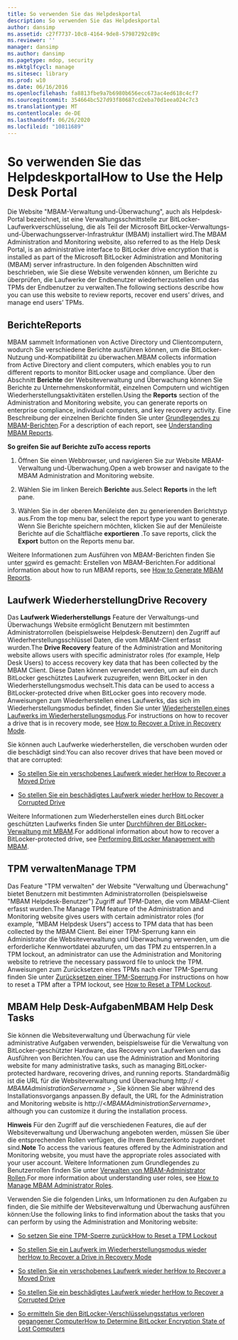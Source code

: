 ```yaml
---
title: So verwenden Sie das Helpdeskportal
description: So verwenden Sie das Helpdeskportal
author: dansimp
ms.assetid: c27f7737-10c8-4164-9de8-57987292c89c
ms.reviewer: ''
manager: dansimp
ms.author: dansimp
ms.pagetype: mdop, security
ms.mktglfcycl: manage
ms.sitesec: library
ms.prod: w10
ms.date: 06/16/2016
ms.openlocfilehash: fa8813fbe9a7b6980b656ecc673ac4ed618c4cf7
ms.sourcegitcommit: 354664bc527d93f80687cd2eba70d1eea024c7c3
ms.translationtype: MT
ms.contentlocale: de-DE
ms.lasthandoff: 06/26/2020
ms.locfileid: "10811689"
---
```

# <span data-ttu-id="1302c-103">So verwenden Sie das Helpdeskportal</span><span class="sxs-lookup"><span data-stu-id="1302c-103">How to Use the Help Desk Portal</span></span>


<span data-ttu-id="1302c-104">Die Website "MBAM-Verwaltung und-Überwachung", auch als Helpdesk-Portal bezeichnet, ist eine Verwaltungsschnittstelle zur BitLocker-Laufwerkverschlüsselung, die als Teil der Microsoft BitLocker-Verwaltungs-und-Überwachungsserver-Infrastruktur (MBAM) installiert wird.</span><span class="sxs-lookup"><span data-stu-id="1302c-104">The MBAM Administration and Monitoring website, also referred to as the Help Desk Portal, is an administrative interface to BitLocker drive encryption that is installed as part of the Microsoft BitLocker Administration and Monitoring (MBAM) server infrastructure.</span></span> <span data-ttu-id="1302c-105">In den folgenden Abschnitten wird beschrieben, wie Sie diese Website verwenden können, um Berichte zu überprüfen, die Laufwerke der Endbenutzer wiederherzustellen und das TPMs der Endbenutzer zu verwalten.</span><span class="sxs-lookup"><span data-stu-id="1302c-105">The following sections describe how you can use this website to review reports, recover end users’ drives, and manage end users’ TPMs.</span></span>

## <a href="" id="bkmk-reports"></a><span data-ttu-id="1302c-106">Berichte</span><span class="sxs-lookup"><span data-stu-id="1302c-106">Reports</span></span>


<span data-ttu-id="1302c-107">MBAM sammelt Informationen von Active Directory und Clientcomputern, wodurch Sie verschiedene Berichte ausführen können, um die BitLocker-Nutzung und-Kompatibilität zu überwachen.</span><span class="sxs-lookup"><span data-stu-id="1302c-107">MBAM collects information from Active Directory and client computers, which enables you to run different reports to monitor BitLocker usage and compliance.</span></span> <span data-ttu-id="1302c-108">Über den Abschnitt **Berichte** der Websiteverwaltung und Überwachung können Sie Berichte zu Unternehmenskonformität, einzelnen Computern und wichtigen Wiederherstellungsaktivitäten erstellen.</span><span class="sxs-lookup"><span data-stu-id="1302c-108">Using the **Reports** section of the Administration and Monitoring website, you can generate reports on enterprise compliance, individual computers, and key recovery activity.</span></span> <span data-ttu-id="1302c-109">Eine Beschreibung der einzelnen Berichte finden Sie unter [Grundlegendes zu MBAM-Berichten](understanding-mbam-reports-mbam-2.md).</span><span class="sxs-lookup"><span data-stu-id="1302c-109">For a description of each report, see [Understanding MBAM Reports](understanding-mbam-reports-mbam-2.md).</span></span>

**<span data-ttu-id="1302c-110">So greifen Sie auf Berichte zu</span><span class="sxs-lookup"><span data-stu-id="1302c-110">To access reports</span></span>**

1.  <span data-ttu-id="1302c-111">Öffnen Sie einen Webbrowser, und navigieren Sie zur Website MBAM-Verwaltung und-Überwachung.</span><span class="sxs-lookup"><span data-stu-id="1302c-111">Open a web browser and navigate to the MBAM Administration and Monitoring website.</span></span>

2.  <span data-ttu-id="1302c-112">Wählen Sie im linken Bereich **Berichte** aus.</span><span class="sxs-lookup"><span data-stu-id="1302c-112">Select **Reports** in the left pane.</span></span>

3.  <span data-ttu-id="1302c-113">Wählen Sie in der oberen Menüleiste den zu generierenden Berichtstyp aus.</span><span class="sxs-lookup"><span data-stu-id="1302c-113">From the top menu bar, select the report type you want to generate.</span></span> <span data-ttu-id="1302c-114">Wenn Sie Berichte speichern möchten, klicken Sie auf der Menüleiste Berichte auf die Schaltfläche **exportieren** .</span><span class="sxs-lookup"><span data-stu-id="1302c-114">To save reports, click the **Export** button on the Reports menu bar.</span></span>

<span data-ttu-id="1302c-115">Weitere Informationen zum Ausführen von MBAM-Berichten finden Sie unter [so](how-to-generate-mbam-reports-mbam-2.md)wird es gemacht: Erstellen von MBAM-Berichten.</span><span class="sxs-lookup"><span data-stu-id="1302c-115">For additional information about how to run MBAM reports, see [How to Generate MBAM Reports](how-to-generate-mbam-reports-mbam-2.md).</span></span>

## <a href="" id="bkmk-drirec"></a><span data-ttu-id="1302c-116">Laufwerk Wiederherstellung</span><span class="sxs-lookup"><span data-stu-id="1302c-116">Drive Recovery</span></span>


<span data-ttu-id="1302c-117">Das **Laufwerk Wiederherstellungs** Feature der Verwaltungs-und Überwachungs Website ermöglicht Benutzern mit bestimmten Administratorrollen (beispielsweise Helpdesk-Benutzern) den Zugriff auf Wiederherstellungsschlüssel Daten, die vom MBAM-Client erfasst wurden.</span><span class="sxs-lookup"><span data-stu-id="1302c-117">The **Drive Recovery** feature of the Administration and Monitoring website allows users with specific administrator roles (for example, Help Desk Users) to access recovery key data that has been collected by the MBAM Client.</span></span> <span data-ttu-id="1302c-118">Diese Daten können verwendet werden, um auf ein durch BitLocker geschütztes Laufwerk zuzugreifen, wenn BitLocker in den Wiederherstellungsmodus wechselt.</span><span class="sxs-lookup"><span data-stu-id="1302c-118">This data can be used to access a BitLocker-protected drive when BitLocker goes into recovery mode.</span></span> <span data-ttu-id="1302c-119">Anweisungen zum Wiederherstellen eines Laufwerks, das sich im Wiederherstellungsmodus befindet, finden Sie unter [Wiederherstellen eines Laufwerks im Wiederherstellungsmodus](how-to-recover-a-drive-in-recovery-mode-mbam-2.md).</span><span class="sxs-lookup"><span data-stu-id="1302c-119">For instructions on how to recover a drive that is in recovery mode, see [How to Recover a Drive in Recovery Mode](how-to-recover-a-drive-in-recovery-mode-mbam-2.md).</span></span>

<span data-ttu-id="1302c-120">Sie können auch Laufwerke wiederherstellen, die verschoben wurden oder die beschädigt sind:</span><span class="sxs-lookup"><span data-stu-id="1302c-120">You can also recover drives that have been moved or that are corrupted:</span></span>

-   [<span data-ttu-id="1302c-121">So stellen Sie ein verschobenes Laufwerk wieder her</span><span class="sxs-lookup"><span data-stu-id="1302c-121">How to Recover a Moved Drive</span></span>](how-to-recover-a-moved-drive-mbam-2.md)

-   [<span data-ttu-id="1302c-122">So stellen Sie ein beschädigtes Laufwerk wieder her</span><span class="sxs-lookup"><span data-stu-id="1302c-122">How to Recover a Corrupted Drive</span></span>](how-to-recover-a-corrupted-drive-mbam-2.md)

<span data-ttu-id="1302c-123">Weitere Informationen zum Wiederherstellen eines durch BitLocker geschützten Laufwerks finden Sie unter [Durchführen der BitLocker-Verwaltung mit MBAM](performing-bitlocker-management-with-mbam-mbam-2.md).</span><span class="sxs-lookup"><span data-stu-id="1302c-123">For additional information about how to recover a BitLocker-protected drive, see [Performing BitLocker Management with MBAM](performing-bitlocker-management-with-mbam-mbam-2.md).</span></span>

## <a href="" id="bkmk-manatpm"></a><span data-ttu-id="1302c-124">TPM verwalten</span><span class="sxs-lookup"><span data-stu-id="1302c-124">Manage TPM</span></span>


<span data-ttu-id="1302c-125">Das Feature "TPM verwalten" der Website "Verwaltung und Überwachung" bietet Benutzern mit bestimmten Administratorrollen (beispielsweise "MBAM Helpdesk-Benutzer") Zugriff auf TPM-Daten, die vom MBAM-Client erfasst wurden.</span><span class="sxs-lookup"><span data-stu-id="1302c-125">The Manage TPM feature of the Administration and Monitoring website gives users with certain administrator roles (for example, “MBAM Helpdesk Users”) access to TPM data that has been collected by the MBAM Client.</span></span> <span data-ttu-id="1302c-126">Bei einer TPM-Sperrung kann ein Administrator die Websiteverwaltung und Überwachung verwenden, um die erforderliche Kennwortdatei abzurufen, um das TPM zu entsperren.</span><span class="sxs-lookup"><span data-stu-id="1302c-126">In a TPM lockout, an administrator can use the Administration and Monitoring website to retrieve the necessary password file to unlock the TPM.</span></span> <span data-ttu-id="1302c-127">Anweisungen zum Zurücksetzen eines TPMs nach einer TPM-Sperrung finden Sie unter [Zurücksetzen einer TPM-Sperrung](how-to-reset-a-tpm-lockout-mbam-2.md).</span><span class="sxs-lookup"><span data-stu-id="1302c-127">For instructions on how to reset a TPM after a TPM lockout, see [How to Reset a TPM Lockout](how-to-reset-a-tpm-lockout-mbam-2.md).</span></span>

## <a href="" id="bkmk-helpdesk"></a> <span data-ttu-id="1302c-128">MBAM Help Desk-Aufgaben</span><span class="sxs-lookup"><span data-stu-id="1302c-128">MBAM Help Desk Tasks</span></span>


<span data-ttu-id="1302c-129">Sie können die Websiteverwaltung und Überwachung für viele administrative Aufgaben verwenden, beispielsweise für die Verwaltung von BitLocker-geschützter Hardware, das Recovery von Laufwerken und das Ausführen von Berichten.</span><span class="sxs-lookup"><span data-stu-id="1302c-129">You can use the Administration and Monitoring website for many administrative tasks, such as managing BitLocker-protected hardware, recovering drives, and running reports.</span></span> <span data-ttu-id="1302c-130">Standardmäßig ist die URL für die Websiteverwaltung und Überwachung http:// &lt; *MBAMAdministrationServername* &gt; , Sie können Sie aber während des Installationsvorgangs anpassen.</span><span class="sxs-lookup"><span data-stu-id="1302c-130">By default, the URL for the Administration and Monitoring website is http://&lt;*MBAMAdministrationServername*&gt;, although you can customize it during the installation process.</span></span>

<span data-ttu-id="1302c-131">**Hinweis**  Für den Zugriff auf die verschiedenen Features, die auf der Websiteverwaltung und Überwachung angeboten werden, müssen Sie über die entsprechenden Rollen verfügen, die Ihrem Benutzerkonto zugeordnet sind.</span><span class="sxs-lookup"><span data-stu-id="1302c-131">**Note** To access the various features offered by the Administration and Monitoring website, you must have the appropriate roles associated with your user account.</span></span> <span data-ttu-id="1302c-132">Weitere Informationen zum Grundlegendes zu Benutzerrollen finden Sie unter [Verwalten von MBAM-Administrator Rollen](how-to-manage-mbam-administrator-roles-mbam-2.md).</span><span class="sxs-lookup"><span data-stu-id="1302c-132">For more information about understanding user roles, see [How to Manage MBAM Administrator Roles](how-to-manage-mbam-administrator-roles-mbam-2.md).</span></span>

 

<span data-ttu-id="1302c-133">Verwenden Sie die folgenden Links, um Informationen zu den Aufgaben zu finden, die Sie mithilfe der Websiteverwaltung und Überwachung ausführen können:</span><span class="sxs-lookup"><span data-stu-id="1302c-133">Use the following links to find information about the tasks that you can perform by using the Administration and Monitoring website:</span></span>

-   [<span data-ttu-id="1302c-134">So setzen Sie eine TPM-Sperre zurück</span><span class="sxs-lookup"><span data-stu-id="1302c-134">How to Reset a TPM Lockout</span></span>](how-to-reset-a-tpm-lockout-mbam-2.md)

-   [<span data-ttu-id="1302c-135">So stellen Sie ein Laufwerk im Wiederherstellungsmodus wieder her</span><span class="sxs-lookup"><span data-stu-id="1302c-135">How to Recover a Drive in Recovery Mode</span></span>](how-to-recover-a-drive-in-recovery-mode-mbam-2.md)

-   [<span data-ttu-id="1302c-136">So stellen Sie ein verschobenes Laufwerk wieder her</span><span class="sxs-lookup"><span data-stu-id="1302c-136">How to Recover a Moved Drive</span></span>](how-to-recover-a-moved-drive-mbam-2.md)

-   [<span data-ttu-id="1302c-137">So stellen Sie ein beschädigtes Laufwerk wieder her</span><span class="sxs-lookup"><span data-stu-id="1302c-137">How to Recover a Corrupted Drive</span></span>](how-to-recover-a-corrupted-drive-mbam-2.md)

-   [<span data-ttu-id="1302c-138">So ermitteln Sie den BitLocker-Verschlüsselungsstatus verloren gegangener Computer</span><span class="sxs-lookup"><span data-stu-id="1302c-138">How to Determine BitLocker Encryption State of Lost Computers</span></span>](how-to-determine-bitlocker-encryption-state-of-lost-computers-mbam-2.md)

 

 





